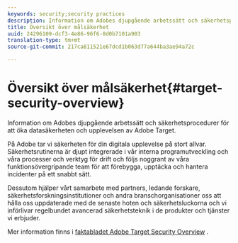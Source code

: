 ```yaml
---
keywords: security;security practices
description: Information om Adobes djupgående arbetssätt och säkerhetsprocedurer för att öka datasäkerheten och Adobe Target-upplevelsen.
title: Översikt över målsäkerhet
uuid: 24296109-dcf3-4e86-96f6-8d0b7101a903
translation-type: tm+mt
source-git-commit: 217ca811521e67dcd1b063d77a644ba3ae94a72c

---
```



# Översikt över målsäkerhet{#target-security-overview}

Information om Adobes djupgående arbetssätt och säkerhetsprocedurer för att öka datasäkerheten och upplevelsen av Adobe Target.

På Adobe tar vi säkerheten för din digitala upplevelse på stort allvar. Säkerhetsrutinerna är djupt integrerade i vår interna programutveckling och våra processer och verktyg för drift och följs noggrant av våra funktionsövergripande team för att förebygga, upptäcka och hantera incidenter på ett snabbt sätt.

Dessutom hjälper vårt samarbete med partners, ledande forskare, säkerhetsforskningsinstitutioner och andra branschorganisationer oss att hålla oss uppdaterade med de senaste hoten och säkerhetsluckorna och vi införlivar regelbundet avancerad säkerhetsteknik i de produkter och tjänster vi erbjuder.

Mer information finns i [faktabladet Adobe Target Security Overview](https://wwwimages.adobe.com/content/dam/Adobe/en/security/pdfs/AdobeTargetSecurityOverview.pdf) .
